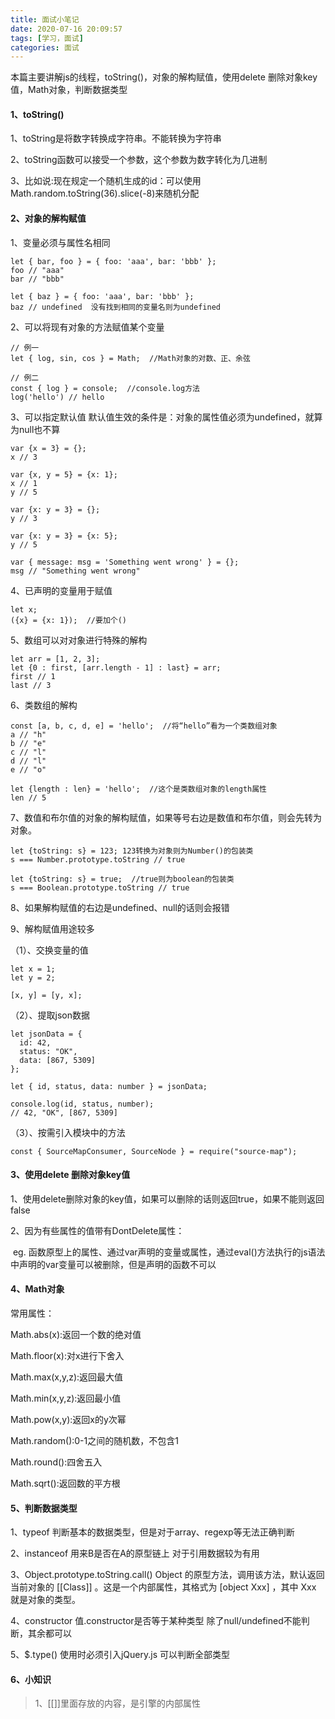 ```yaml
---
title: 面试小笔记
date: 2020-07-16 20:09:57
tags: [学习，面试]
categories: 面试
---
```


本篇主要讲解js的线程，toString()，对象的解构赋值，使用delete 删除对象key值，Math对象，判断数据类型

<!-- more -->

#### 1、toString()

1、toString是将数字转换成字符串。不能转换为字符串

2、toString函数可以接受一个参数，这个参数为数字转化为几进制

3、比如说:现在规定一个随机生成的id：可以使用Math.random.toString(36).slice(-8)来随机分配

#### 2、对象的解构赋值

1、变量必须与属性名相同

```
let { bar, foo } = { foo: 'aaa', bar: 'bbb' };
foo // "aaa"
bar // "bbb"

let { baz } = { foo: 'aaa', bar: 'bbb' };
baz // undefined  没有找到相同的变量名则为undefined
```

2、可以将现有对象的方法赋值某个变量

```
// 例一
let { log, sin, cos } = Math;  //Math对象的对数、正、余弦

// 例二
const { log } = console;  //console.log方法
log('hello') // hello
```

3、可以指定默认值  默认值生效的条件是：对象的属性值必须为undefined，就算为null也不算

```
var {x = 3} = {};
x // 3

var {x, y = 5} = {x: 1};
x // 1
y // 5

var {x: y = 3} = {};
y // 3

var {x: y = 3} = {x: 5};
y // 5

var { message: msg = 'Something went wrong' } = {};
msg // "Something went wrong"
```

4、已声明的变量用于赋值

```
let x;
({x} = {x: 1});  //要加个()
```

5、数组可以对对象进行特殊的解构

```
let arr = [1, 2, 3];
let {0 : first, [arr.length - 1] : last} = arr;
first // 1
last // 3
```

6、类数组的解构

```
const [a, b, c, d, e] = 'hello';  //将“hello”看为一个类数组对象
a // "h"
b // "e"
c // "l"
d // "l"
e // "o"

let {length : len} = 'hello';  //这个是类数组对象的length属性
len // 5
```

7、数值和布尔值的对象的解构赋值，如果等号右边是数值和布尔值，则会先转为对象。

```
let {toString: s} = 123; 123转换为对象则为Number()的包装类
s === Number.prototype.toString // true

let {toString: s} = true;  //true则为boolean的包装类
s === Boolean.prototype.toString // true
```

8、如果解构赋值的右边是undefined、null的话则会报错

9、解构赋值用途较多

（1）、交换变量的值

```
let x = 1;
let y = 2;

[x, y] = [y, x];
```

（2）、提取json数据

```
let jsonData = {
  id: 42,
  status: "OK",
  data: [867, 5309]
};

let { id, status, data: number } = jsonData;

console.log(id, status, number);
// 42, "OK", [867, 5309]
```

（3）、按需引入模块中的方法

```
const { SourceMapConsumer, SourceNode } = require("source-map");
```

#### 3、使用delete 删除对象key值

1、使用delete删除对象的key值，如果可以删除的话则返回true，如果不能则返回false

2、因为有些属性的值带有DontDelete属性：

​	eg. 函数原型上的属性、通过var声明的变量或属性，通过eval()方法执行的js语法中声明的var变量可以被删除，但是声明的函数不可以

#### 4、Math对象

常用属性：

Math.abs(x):返回一个数的绝对值

Math.floor(x):对x进行下舍入

Math.max(x,y,z):返回最大值

Math.min(x,y,z):返回最小值

Math.pow(x,y):返回x的y次幂

Math.random():0-1之间的随机数，不包含1

Math.round():四舍五入

Math.sqrt():返回数的平方根

#### 5、判断数据类型

1、typeof  判断基本的数据类型，但是对于array、regexp等无法正确判断

2、instanceof 用来B是否在A的原型链上 对于引用数据较为有用

3、Object.prototype.toString.call()  Object 的原型方法，调用该方法，默认返回当前对象的 [[Class]] 。这是一个内部属性，其格式为 [object Xxx] ，其中 Xxx 就是对象的类型。

4、constructor 值.constructor是否等于某种类型 除了null/undefined不能判断，其余都可以

5、$.type()  使用时必须引入jQuery.js 可以判断全部类型

#### 6、小知识

> 1、[[]]里面存放的内容，是引擎的内部属性